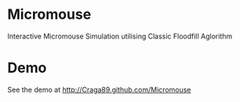 Micromouse
==========

Interactive Micromouse Simulation utilising Classic Floodfill Aglorithm

Demo
====

See the demo at http://Craga89.github.com/Micromouse
